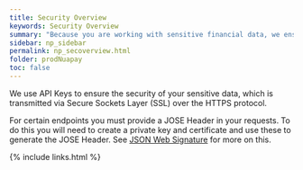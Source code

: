 ```yaml
---
title: Security Overview
keywords: Security Overview
summary: "Because you are working with sensitive financial data, we ensure that our Nuapay API is highly secure."
sidebar: np_sidebar
permalink: np_secoverview.html
folder: prodNuapay
toc: false
---
```



We use API Keys to ensure the security of your sensitive data, which is transmitted via Secure Sockets Layer (SSL) over the HTTPS protocol.

For certain endpoints you must provide a JOSE Header in your requests. To do this you will need to create a private key and certificate and use these to generate the JOSE Header. See <a href="np_secjws.html">JSON Web Signature</a> for more on this. 


{% include links.html %}
